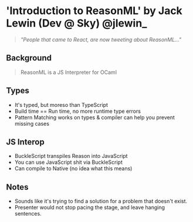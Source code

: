 # 'Introduction to ReasonML' by Jack Lewin (Dev @ Sky) @jlewin_

> _"People that came to React, are now tweeting about ReasonML..."_

## Background

> ReasonML is a JS Interpreter for OCaml

## Types

- It's typed, but moreso than TypeScript
- Build time == Run time, no more runtime type errors
- Pattern Matching works on types & compiler can help you prevent missing cases

## JS Interop

- BuckleScript transpiles Reason into JavaScript
- You can use JavaScript shit via BuckleScript
- Can compile to Native (no idea what this means)

## Notes

- Sounds like it's trying to find a solution for a problem that doesn't exist.
- Presenter would not stop pacing the stage, and leave hanging sentences.
